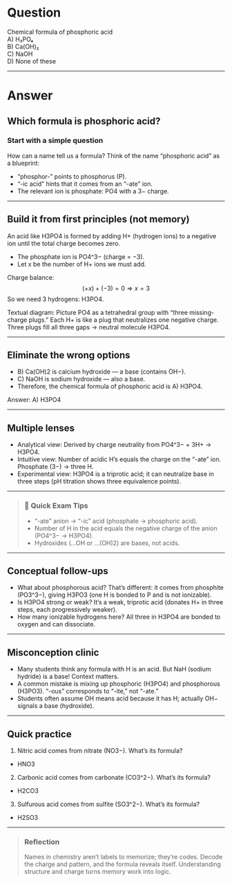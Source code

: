 # Question
Chemical formula of phosphoric acid  
   A) H₃PO₄  
   B) Ca(OH)₂  
   C) NaOH  
   D) None of these

---
# Answer

## Which formula is phosphoric acid?

### Start with a simple question
How can a name tell us a formula? Think of the name “phosphoric acid” as a blueprint:
- “phosphor-” points to phosphorus (P).
- “-ic acid” hints that it comes from an “-ate” ion.
- The relevant ion is phosphate: PO4 with a 3− charge.

---

## Build it from first principles (not memory)

An acid like H3PO4 is formed by adding H+ (hydrogen ions) to a negative ion until the total charge becomes zero.

- The phosphate ion is PO4^3− (charge = −3).
- Let x be the number of H+ ions we must add.

Charge balance:
$$
(+x) + (-3) = 0 \Rightarrow x = 3
$$
So we need 3 hydrogens: H3PO4.

Textual diagram: Picture PO4 as a tetrahedral group with “three missing-charge plugs.” Each H+ is like a plug that neutralizes one negative charge. Three plugs fill all three gaps → neutral molecule H3PO4.

---

## Eliminate the wrong options

- B) Ca(OH)2 is calcium hydroxide — a base (contains OH−).
- C) NaOH is sodium hydroxide — also a base.
- Therefore, the chemical formula of phosphoric acid is A) H3PO4.

Answer: A) H3PO4

---

## Multiple lenses

- Analytical view: Derived by charge neutrality from PO4^3− + 3H+ → H3PO4.
- Intuitive view: Number of acidic H’s equals the charge on the “-ate” ion. Phosphate (3−) → three H.
- Experimental view: H3PO4 is a triprotic acid; it can neutralize base in three steps (pH titration shows three equivalence points).

---

> ### 🧠 Quick Exam Tips
> - “-ate” anion → “-ic” acid (phosphate → phosphoric acid).
> - Number of H in the acid equals the negative charge of the anion (PO4^3− → H3PO4).
> - Hydroxides (…OH or …(OH)2) are bases, not acids.

---

## Conceptual follow-ups
- What about phosphorous acid? That’s different: it comes from phosphite (PO3^3−), giving H3PO3 (one H is bonded to P and is not ionizable).
- Is H3PO4 strong or weak? It’s a weak, triprotic acid (donates H+ in three steps, each progressively weaker).
- How many ionizable hydrogens here? All three in H3PO4 are bonded to oxygen and can dissociate.

---

## Misconception clinic
- Many students think any formula with H is an acid. But NaH (sodium hydride) is a base! Context matters.
- A common mistake is mixing up phosphoric (H3PO4) and phosphorous (H3PO3). “-ous” corresponds to “-ite,” not “-ate.”
- Students often assume OH means acid because it has H; actually OH− signals a base (hydroxide).

---

## Quick practice
1) Nitric acid comes from nitrate (NO3−). What’s its formula?
- HNO3

2) Carbonic acid comes from carbonate (CO3^2−). What’s its formula?
- H2CO3

3) Sulfurous acid comes from sulfite (SO3^2−). What’s its formula?
- H2SO3

---

> ### Reflection
> Names in chemistry aren’t labels to memorize; they’re codes. Decode the charge and pattern, and the formula reveals itself. Understanding structure and charge turns memory work into logic.